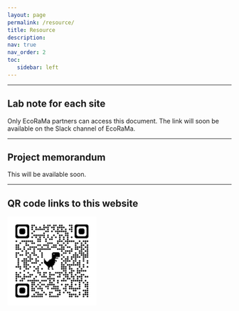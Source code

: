 ```yaml
---
layout: page
permalink: /resource/
title: Resource
description:  
nav: true
nav_order: 2
toc: 
   sidebar: left
---
```


*****************************************
## Lab note for each site
Only EcoRaMa partners can access this document. The link will soon be available on the Slack channel of EcoRaMa.

***************************************
## Project memorandum
This will be available soon.

*****************************************
## QR code links to this website
<img src="/assets/img/QRcode.png" alt="QR code" style="width:200px;height:200px;">

